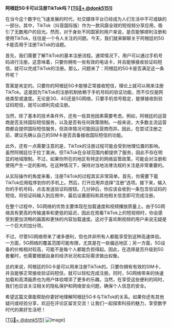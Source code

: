 **阿根廷5G卡可以注册TikTok吗？[[TG💪+ @donk5151](https://t.me/s/donk5151)]**

在当今这个数字化飞速发展的时代，社交媒体平台已经成为人们生活中不可或缺的一部分。其中，TikTok（抖音国际版）作为一款风靡全球的短视频分享应用，吸引了无数用户的目光。然而，对于身处不同国家的用户来说，是否能够顺利注册和使用TikTok，往往是一个令人关注的问题。今天，我们就来聊聊关于阿根廷的5G卡能否用于注册TikTok的话题。

首先，我们需要了解TikTok的基本注册流程。通常情况下，用户可以通过手机号码进行注册。这意味着，只要你拥有一张有效的电话卡，并且能够接收验证码短信，就可以完成TikTok的注册。那么，问题来了：阿根廷的5G卡是否满足这一条件呢？

答案是肯定的。只要你的阿根廷5G卡能够正常接收短信，理论上就可以用来注册TikTok。这是因为TikTok的注册机制依赖于手机号码的验证功能，而不仅仅是网络类型或速度。无论是3G、4G还是5G网络，只要手机信号稳定，能够接收到验证码短信，就可以顺利完成注册。

当然，除了基本的技术条件外，还有一些其他因素需要考虑。例如，阿根廷的运营商是否支持国际短信服务，以及是否有任何政策限制。一般来说，大多数主流运营商都会提供国际短信服务，但具体情况可能因运营商而异。因此，在尝试注册之前，建议先确认自己的SIM卡是否具备接收国际短信的功能。

此外，还有一点需要注意的是，TikTok的注册过程可能会受到地理位置的影响。虽然阿根廷位于拉丁美洲，但TikTok在全球范围内都提供了服务，因此不存在明显的地域限制。不过，如果你所在的地区有特定的网络监管政策，可能会对注册和使用产生一定的影响。在这种情况下，保持对当地法律法规的关注是非常重要的。

从实际操作的角度来看，注册TikTok的过程其实非常简单。首先，你需要下载TikTok应用程序到你的手机上。然后，打开应用并选择“注册”选项。接下来，输入你的手机号码，点击发送验证码按钮。几分钟后，你应该会收到一条包含验证码的短信。将验证码输入到应用中，最后设置密码和其他相关信息即可完成注册。

在整个过程中，5G网络的优势主要体现在加载速度和视频播放质量上。由于5G网络具有更高的传输速率和更低的延迟，因此在观看TikTok上的短视频时，你会感受到更加流畅的画面和更快的内容加载速度。这对于喜欢刷视频的用户来说无疑是一个巨大的加分项。

不过，尽管5G网络带来了诸多便利，但也并非所有人都能享受到这种高速体验。一方面，5G网络的覆盖范围可能有限，尤其是在一些偏远地区；另一方面，5G设备的价格相对较高，可能不是每个人都能负担得起。因此，在选择是否升级到5G套餐时，也需要根据自身的经济状况和实际需求做出权衡。

总的来说，阿根廷的5G卡是可以用来注册TikTok的。只要你拥有有效的SIM卡，并且能够正常接收验证码短信，就可以轻松完成注册。同时，5G网络带来的快速加载和高清画质也为用户体验增添了更多的乐趣。当然，在享受这些便利的同时，我们也应该关注相关的隐私保护和网络安全问题，确保个人信息的安全。

希望这篇文章能帮助你更好地理解阿根廷5G卡与TikTok的关系。如果你还有其他疑问或经验分享，欢迎在评论区留言交流！让我们一起探索科技的魅力，享受数字时代的美好生活吧！

[[TG💪+ @donk5151](https://t.me/s/donk5151) ![Image](https://i.postimg.cc/rwNCRYN7/Snipaste-2025-04-30-17-27-05.png)]